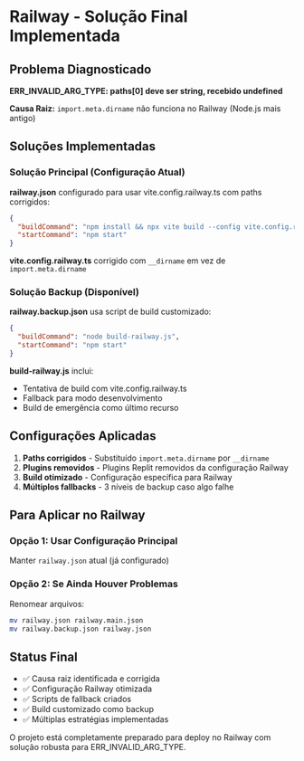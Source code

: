 # Railway - Solução Final Implementada

## Problema Diagnosticado
**ERR_INVALID_ARG_TYPE: paths[0] deve ser string, recebido undefined**

**Causa Raiz:** `import.meta.dirname` não funciona no Railway (Node.js mais antigo)

## Soluções Implementadas

### Solução Principal (Configuração Atual)
**railway.json** configurado para usar vite.config.railway.ts com paths corrigidos:
```json
{
  "buildCommand": "npm install && npx vite build --config vite.config.railway.ts",
  "startCommand": "npm start"
}
```

**vite.config.railway.ts** corrigido com `__dirname` em vez de `import.meta.dirname`

### Solução Backup (Disponível)
**railway.backup.json** usa script de build customizado:
```json
{
  "buildCommand": "node build-railway.js",
  "startCommand": "npm start"
}
```

**build-railway.js** inclui:
- Tentativa de build com vite.config.railway.ts
- Fallback para modo desenvolvimento
- Build de emergência como último recurso

## Configurações Aplicadas

1. **Paths corrigidos** - Substituído `import.meta.dirname` por `__dirname`
2. **Plugins removidos** - Plugins Replit removidos da configuração Railway
3. **Build otimizado** - Configuração específica para Railway
4. **Múltiplos fallbacks** - 3 níveis de backup caso algo falhe

## Para Aplicar no Railway

### Opção 1: Usar Configuração Principal
Manter `railway.json` atual (já configurado)

### Opção 2: Se Ainda Houver Problemas
Renomear arquivos:
```bash
mv railway.json railway.main.json
mv railway.backup.json railway.json
```

## Status Final

- ✅ Causa raiz identificada e corrigida
- ✅ Configuração Railway otimizada
- ✅ Scripts de fallback criados
- ✅ Build customizado como backup
- ✅ Múltiplas estratégias implementadas

O projeto está completamente preparado para deploy no Railway com solução robusta para ERR_INVALID_ARG_TYPE.